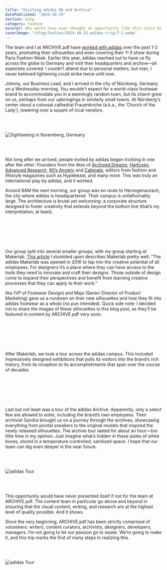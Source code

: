 ```yaml
---
title: "Visiting adidas HQ and Archive"
datePublished: "2024-10-25"
section: blog
category: fashion
excerpt: Who would have ever thought an opportunity like this could be possible?
coverImage: "/blog/fashion/2024-10-25-adidas-trip/7-1.webp"
---
```


The team and I at ARCHIVE.pdf have [worked with adidas](https://www.instagram.com/stories/highlights/18008854915814606/) over the past 1-2 years, promoting their silhouettes and even covering their Y-3 show during Paris Fashion Week. Earlier this year, adidas reached out to have us fly across the globe to Germany and visit their headquarters and archive—all expenses covered. I couldn’t attend due to personal matters, but man, I never believed lightening could strike twice until now.

Johnny, our Business Lead, and I arrived in the city of Nürnberg, Germany on a Wednesday morning. You wouldn’t expect for a world-class footwear brand to accommodate you in a seemingly random town, but its charm grew on us, perhaps from our upbringings in similarly small towns. At Nürnberg's center stood a colossal cathedral Frauenkirche (a.k.a., the ‘Church of the Lady’), towering over a square of local vendors.

<br/>
<br/>

<Image 
    src="/blog/fashion/2024-10-25-adidas-trip/1-1.webp" 
    alt="Sightseeing in Nuremberg, Germany" 
    aspectRatio="9:16"
/>

<br/>
<br/>

Not long after we arrived, people invited by adidas began trickling in one after the other. Founders from the likes of [Archived Dreams](https://www.instagram.com/archived.dreams/), [Hartcopy](https://www.instagram.com/hartcopy/), [Advanced Research](https://www.instagram.com/advanced.research/), [90’s Anxiety](https://www.instagram.com/90sanxiety/) and [Cabmate](https://www.instagram.com/cabmate/), editors from fashion and lifestyle magazines such as Hypebeast, and many more. This was truly an international play by adidas, and it worked.

Around 8AM the next morning, our group was en route to Herzogenaurach, the city where adidas is headquartered. Their campus is unfathomably large. The architecture is brutal yet welcoming: a corporate structure designed to foster creativity that extends beyond the bottom line (that’s my interpretation, at least).

<br/>
<br/>

<Slideshow aspectRatio="4 / 3" navArrowColor="#ffffff" slides='[
  { "src": "/blog/fashion/2024-10-25-adidas-trip/2-2.webp", "alt": "adidas Headquarters" },
  { "src": "/blog/fashion/2024-10-25-adidas-trip/2-4.webp", "alt": "adidas Headquarters" },
  { "src": "/blog/fashion/2024-10-25-adidas-trip/2-3.webp", "alt": "adidas Headquarters" },
  { "src": "/blog/fashion/2024-10-25-adidas-trip/2-1.webp", "alt": "adidas Headquarters" }
]' />

<br/>
<br/>

Our group split into several smaller groups, with my group starting at Makerlab. [This article](https://www.shanemachir.com/adidas-makerlab) I stumbled upon describes Makerlab pretty well: “The adidas Makerlab was opened in 2016 to tap into the creative potential of all employees. For designers it’s a place where they can have access to the tools they need to innovate and craft their designs. Those outside of design come to expand their perspectives and benefit from learning creative processes that they can apply to their work.”

Ilka (VP of Footwear Design) and Maja (Senior Director of Product Marketing) gave us a rundown on their new silhouettes and how they fit into adidas footwear as a whole (no pun intended). Quick side note: I decided not to share the images of these silhouettes in this blog post, as they’ll be featured in content by ARCHIVE.pdf very soon.

<br/>
<br/>

<Slideshow aspectRatio="4 / 3" navArrowColor="#ffffff" slides='[
  { "src": "/blog/fashion/2024-10-25-adidas-trip/3-1.webp", "alt": "adidas Makerlab" },
  { "src": "/blog/fashion/2024-10-25-adidas-trip/3-2.webp", "alt": "adidas Makerlab" },
  { "src": "/blog/fashion/2024-10-25-adidas-trip/3-3.webp", "alt": "adidas Makerlab" }
]' />

<br/>
<br/>

After Makerlab, we took a tour across the adidas campus. This included impressively designed exhibitions that pulls its visitors into the brand’s rich history, from its inception to its accomplishments that span over the course of decades.

<br/>
<br/>

<Slideshow aspectRatio="4 / 3" navArrowColor="#ffffff" slides='[
  { "src": "/blog/fashion/2024-10-25-adidas-trip/4-1.webp", "alt": "adidas Headquarters" },
  { "src": "/blog/fashion/2024-10-25-adidas-trip/5-4.webp", "alt": "adidas Tour" },
  { "src": "/blog/fashion/2024-10-25-adidas-trip/5-1.webp", "alt": "adidas Tour" },
  { "src": "/blog/fashion/2024-10-25-adidas-trip/5-2.webp", "alt": "adidas Tour" }
]' />

<br/>
<br/>

Last but not least was a tour of the adidas Archive. Apparently, only a select few are allowed to enter, including the brand’s own employees. Their archivist Sandra brought us on a journey through the archives, showcasing everything from pivotal sneakers to the original models that inspired the newly released silhouettes. The archive tour lasted for about an hour—too little time in my opinion. Just imagine what’s hidden in these aisles of white boxes, stored in a temperature-controlled, sanitized space. I hope that our team can dig even deeper in the near future.

<br/>
<br/>

<Image 
    src="/blog/fashion/2024-10-25-adidas-trip/6-1.webp" 
    alt="adidas Tour" 
    aspectRatio="4:3"
/>

<br/>
<br/>

This opportunity would have never presented itself if not for the team at ARCHIVE.pdf. The content team in particular go above and beyond in ensuring that the visual content, writing, and research are at the highest level of quality possible. And it shows.

Since the very beginning, ARCHIVE.pdf has been strictly comprised of volunteers: writers, content curators, archivists, designers, developers, managers. I’m not going to let our passion go to waste. We’re going to make it, and this trip marks the first of many steps in realizing this.

<br/>
<br/>

<Image 
    src="/blog/fashion/2024-10-25-adidas-trip/7-1.webp" 
    alt="adidas Tour" 
    aspectRatio="9:16"
/>
